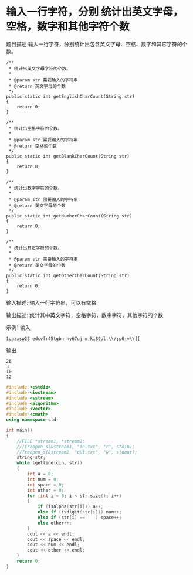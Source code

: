 # 输入一行字符，分别 统计出英文字母，空格，数字和其他字符个数

题目描述
输入一行字符，分别统计出包含英文字母、空格、数字和其它字符的个数。

 

    /**
     * 统计出英文字母字符的个数。
     * 
     * @param str 需要输入的字符串
     * @return 英文字母的个数
     */
    public static int getEnglishCharCount(String str)
    {
        return 0;
    }
    
    /**
     * 统计出空格字符的个数。
     * 
     * @param str 需要输入的字符串
     * @return 空格的个数
     */
    public static int getBlankCharCount(String str)
    {
        return 0;
    }
    
    /**
     * 统计出数字字符的个数。
     * 
     * @param str 需要输入的字符串
     * @return 英文字母的个数
     */
    public static int getNumberCharCount(String str)
    {
        return 0;
    }
    
    /**
     * 统计出其它字符的个数。
     * 
     * @param str 需要输入的字符串
     * @return 英文字母的个数
     */
    public static int getOtherCharCount(String str)
    {
        return 0;
    }

 

 

输入描述:
输入一行字符串，可以有空格

输出描述:
统计其中英文字符，空格字符，数字字符，其他字符的个数

示例1
输入
```
1qazxsw23 edcvfr45tgbn hy67uj m,ki89ol.\\/;p0-=\\][
```
输出
```
26
3
10
12
```

```c++
#include <cstdio>
#include <iostream>
#include <sstream>
#include <algorithm>
#include <vector>
#include <cmath>
using namespace std;

int main()
{
	//FILE *stream1, *stream2;
	///freopen_s(&stream1, "in.txt", "r", stdin);
	//freopen_s(&stream2, "out.txt", "w", stdout);
	string str;
	while (getline(cin, str))
	{
		int a = 0;
		int num = 0;
		int space = 0;
		int other = 0;
		for (int i = 0; i < str.size(); i++)
		{
			if (isalpha(str[i])) a++;
			else if (isdigit(str[i])) num++;
			else if (str[i] == ' ') space++;
			else other++;
		}
		cout << a << endl;
		cout << space << endl;
		cout << num << endl;
		cout << other << endl;
	}
	return 0;
}
```